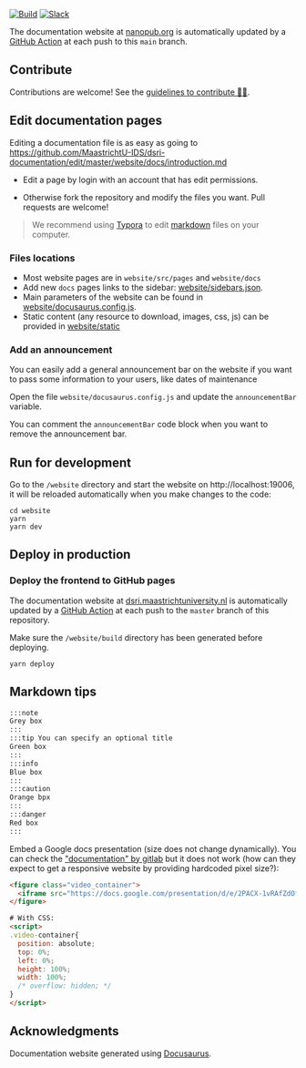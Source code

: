 [![Build](https://github.com/MaastrichtU-IDS/dsri-documentation/workflows/Publish%20to%20GitHub%20Pages/badge.svg)](https://github.com/MaastrichtU-IDS/dsri-documentation/actions?query=workflow%3A%22Publish+to+GitHub+Pages%22) [![Slack](https://img.shields.io/badge/Chat%20on-Slack-blueviolet)](https://dsri.slack.com)

The documentation website at [nanopub.org](https://nanopub.org) is automatically updated by a [GitHub Action](/actions) at each push to this `main` branch.

## Contribute

Contributions are welcome! See the [guidelines to contribute 👨‍💻](https://dsri.maastrichtuniversity.nl/contributing).

## Edit documentation pages

Editing a documentation file is as easy as going to https://github.com/MaastrichtU-IDS/dsri-documentation/edit/master/website/docs/introduction.md

* Edit a page by login with an account that has edit permissions.

* Otherwise fork the repository and modify the files you want. Pull requests are welcome!

> We recommend using [Typora](https://typora.io/) to edit [markdown](https://github.com/adam-p/markdown-here/wiki/Markdown-Cheatsheet) files on your computer.

### Files locations

- Most website pages are in `website/src/pages` and `website/docs`
- Add new `docs` pages links to the sidebar: [website/sidebars.json](https://github.com/MaastrichtU-IDS/d2s-docs/blob/master/website/sidebars.json).
- Main parameters of the website can be found in [website/docusaurus.config.js](https://github.com/MaastrichtU-IDS/d2s-docs/blob/master/website/docusaurus.config.js).
- Static content (any resource to download, images, css, js) can be provided in [website/static](https://github.com/MaastrichtU-IDS/d2s-docs/tree/master/website/static)

### Add an announcement

You can easily add a general announcement bar on the website if you want to pass some information to your users, like dates of maintenance

Open the file `website/docusaurus.config.js` and update the `announcementBar` variable.

You can comment the `announcementBar` code block when you want to remove the announcement bar.

## Run for development

Go to the `/website` directory and start the website on http://localhost:19006, it will be reloaded automatically when you make changes to the code:

```shell
cd website
yarn
yarn dev
```

## Deploy in production

### Deploy the frontend to GitHub pages

The documentation website at [dsri.maastrichtuniversity.nl](https://dsri.maastrichtuniversity.nl/) is automatically updated by a [GitHub Action](https://github.com/MaastrichtU-IDS/dsri-documentation/blob/master/actions) at each push to the `master` branch of this repository.

Make sure the `/website/build` directory has been generated before deploying.

```shell
yarn deploy
```

## Markdown tips

```markdown
:::note
Grey box
:::
:::tip You can specify an optional title
Green box
:::
:::info
Blue box
:::
:::caution
Orange bpx
:::
:::danger
Red box
:::
```

Embed a Google docs presentation (size does not change dynamically). You can check the ["documentation" by gitlab](https://about.gitlab.com/handbook/markdown-guide/#google-slides) but it does not work (how can they expect to get a responsive website by providing hardcoded pixel size?):

```html
<figure class="video_container">
  <iframe src="https://docs.google.com/presentation/d/e/2PACX-1vRAfZdOfGt761tIAj2e35OYrOL4uIKWiAQB15MXvsqso3XJ5Mr3-W4dOa9KjDTZpi1LE_D2CU1F5Thy/embed?start=false&loop=false&delayms=15000" frameborder="0" width="960" height="569" allowfullscreen="true" mozallowfullscreen="true" webkitallowfullscreen="true"></iframe>
</figure>

# With CSS:
<script>
.video-container{
  position: absolute;
  top: 0%;
  left: 0%;
  height: 100%;
  width: 100%;
  /* overflow: hidden; */
}
</script>
```

## Acknowledgments

Documentation website generated using [Docusaurus](https://docusaurus.io/).